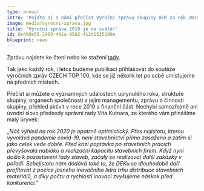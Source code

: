```yaml
---
type: annual
intro: 'Pojďte si s námi přečíst Výroční zprávu skupiny DEK za rok 2019, která právě vychází.'
image: media/vyrocni-zprava.jpg
title: 'Výroční zpráva 2019 je na světě!'
id: 8e4b9e55-2989-491a-9502-412d1535100e
blueprint: news
---
```

<p>Zprávu najdete ke čtení nebo ke stažení <a href="https://cdn1.idek.cz/file/VZ-DEK-2019-299dc648.pdf">tady</a>.
</p>
<p>Tak jako každý rok, i letos budeme publikaci přihlašovat do soutěže výročních zpráv CZECH TOP 100, kde se již několik let po sobě umísťujeme na předních místech.
</p>
<p>Přečíst si můžete o významných událostech uplynulého roku, struktuře skupiny, orgánech společnosti a jejím managementu, zprávu o činnosti skupiny, přehled aktivit v roce 2019 a finanční část. Nechybí samozřejmě ani úvodní slovo předsedy správní rady Víta Kutnara, ze kterého vám přinášíme malý úryvek:
</p>
<p><i>„Náš výhled na rok 2020 je opatrně optimistický. Přes nejistotu, kterou vyvolává pandemie covid-19, není stavebnictví přímo zasaženo a zatím si jako celek vede dobře. Před krizí poptávka po stavebních pracích převyšovala nabídku a realizační kapacitu stavebních firem. Když nyní došlo k pozastavení řady staveb, začaly se realizovat další zakázky v pořadí. Sebejistotu nám dodává také to, že DEKu se dlouhodobě daří profitovat z pozice jasného inovačního lídra trhu distribuce stavebních materiálů, a díky počtu a rychlosti inovací zvyšujeme náskok před konkurencí."</i>
</p>